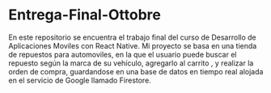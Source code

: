 ﻿# Entrega-Final-Ottobre
 En este repositorio se encuentra el trabajo final del curso de Desarrollo de Aplicaciones Moviles con React Native.
Mi proyecto se basa en una tienda de repuestos para automoviles, en la que el usuario puede buscar el repuesto según la marca de su vehículo, agregarlo al carrito , y realizar la orden de compra, guardandose en una base de datos
en tiempo real alojada en el servicio de Google llamado Firestore.
